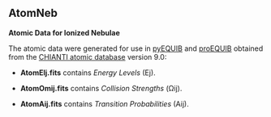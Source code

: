 ## AtomNeb

**Atomic Data for Ionized Nebulae**

The atomic data were generated for use in [pyEQUIB](https://github.com/equib/pyEQUIB) and [proEQUIB](https://github.com/equib/proEQUIB) obtained from the [CHIANTI atomic database](http://www.chiantidatabase.org/) version 9.0:

* **AtomElj.fits** contains *Energy Levels* (Ej).

* **AtomOmij.fits** contains *Collision Strengths* (Ωij).

* **AtomAij.fits** contains *Transition Probabilities* (Aij). 
